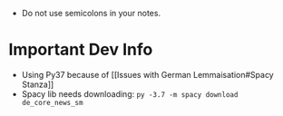 - Do not use semicolons in your notes.
# Important Dev Info
- Using Py37 because of [[Issues with German Lemmaisation#Spacy Stanza]]
- Spacy lib needs downloading: `py -3.7 -m spacy download de_core_news_sm`